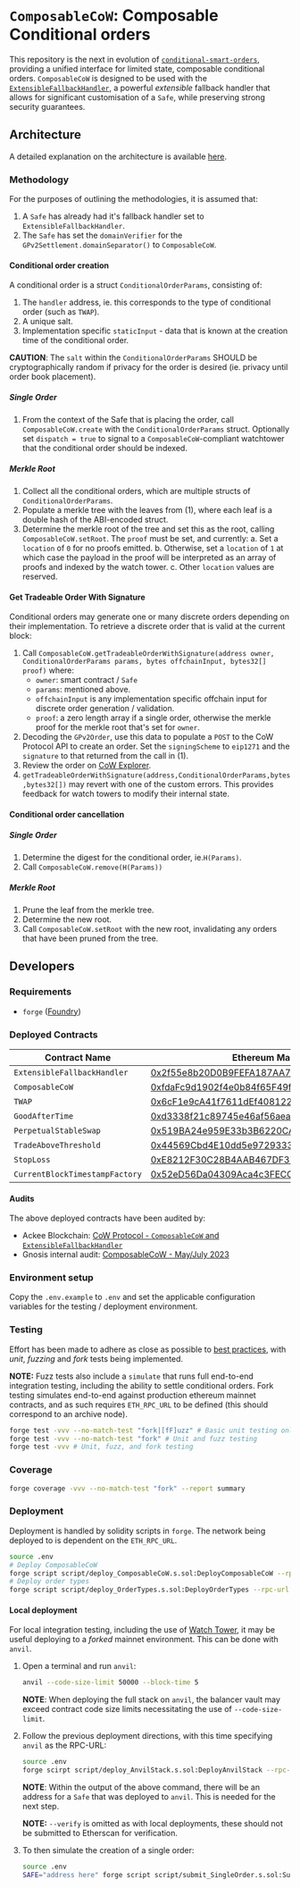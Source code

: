 # `ComposableCoW`: Composable Conditional orders

This repository is the next in evolution of [`conditional-smart-orders`](https://github.com/cowprotocol/conditional-smart-orders), providing a unified interface for limited state, composable conditional orders. `ComposableCoW` is designed to be used with the [`ExtensibleFallbackHandler`](https://github.com/rndlabs/safe-contracts), a powerful _extensible_ fallback handler that allows for significant customisation of a `Safe`, while preserving strong security guarantees.

## Architecture

A detailed explanation on the architecture is available [here](https://hackmd.io/@mfw78/ByFP7Iazn).

### Methodology

For the purposes of outlining the methodologies, it is assumed that:

1. A `Safe` has already had it's fallback handler set to `ExtensibleFallbackHandler`.
2. The `Safe` has set the `domainVerifier` for the `GPv2Settlement.domainSeparator()` to `ComposableCoW`.

#### Conditional order creation

A conditional order is a struct `ConditionalOrderParams`, consisting of:

1. The `handler` address, ie. this corresponds to the type of conditional order (such as `TWAP`).
2. A unique salt.
3. Implementation specific `staticInput` - data that is known at the creation time of the conditional order.

**CAUTION**: The `salt` within the `ConditionalOrderParams` SHOULD be cryptographically random if privacy for the order is desired (ie. privacy until order book placement). 

##### Single Order

1. From the context of the Safe that is placing the order, call `ComposableCoW.create` with the `ConditionalOrderParams` struct. Optionally set `dispatch = true` to signal to a `ComposableCoW`-compliant watchtower that the conditional order should be indexed.

##### Merkle Root

1. Collect all the conditional orders, which are multiple structs of `ConditionalOrderParams`.
2. Populate a merkle tree with the leaves from (1), where each leaf is a double hash of the ABI-encoded struct.
3. Determine the merkle root of the tree and set this as the root, calling `ComposableCoW.setRoot`. The `proof` must be set, and currently:
   a. Set a `location` of `0` for no proofs emitted.
   b. Otherwise, set a `location` of `1` at which case the payload in the proof will be interpreted as an array of proofs and indexed by the watch tower.
   c. Other `location` values are reserved.

#### Get Tradeable Order With Signature

Conditional orders may generate one or many discrete orders depending on their implementation. To retrieve a discrete order that is valid at the current block:

1. Call `ComposableCoW.getTradeableOrderWithSignature(address owner, ConditionalOrderParams params, bytes offchainInput, bytes32[] proof)` where:
   - `owner`: smart contract / `Safe`
   - `params`: mentioned above.
   - `offchainInput` is any implementation specific offchain input for discrete order generation / validation.
   - `proof`: a zero length array if a single order, otherwise the merkle proof for the merkle root that's set for `owner`.
2. Decoding the `GPv2Order`, use this data to populate a `POST` to the CoW Protocol API to create an order. Set the `signingScheme` to `eip1271` and the `signature` to that returned from the call in (1).
3. Review the order on [CoW Explorer](https://explorer.cow.fi/).
4. `getTradeableOrderWithSignature(address,ConditionalOrderParams,bytes,bytes32[])` may revert with one of the custom errors. This provides feedback for watch towers to modify their internal state.

#### Conditional order cancellation

##### Single Order

1. Determine the digest for the conditional order, ie.`H(Params)`.
2. Call `ComposableCoW.remove(H(Params))`

##### Merkle Root

1. Prune the leaf from the merkle tree.
2. Determine the new root.
3. Call `ComposableCoW.setRoot` with the new root, invalidating any orders that have been pruned from the tree.

## Developers

### Requirements

- `forge` ([Foundry](https://github.com/foundry-rs/foundry))

### Deployed Contracts

| Contract Name                  | Ethereum Mainnet                                                                                                      | Goerli                                                                                                                       | Gnosis Chain                                                                                                           |
| ------------------------------ | --------------------------------------------------------------------------------------------------------------------- | ---------------------------------------------------------------------------------------------------------------------------- | ---------------------------------------------------------------------------------------------------------------------- |
| `ExtensibleFallbackHandler`    | [0x2f55e8b20D0B9FEFA187AA7d00B6Cbe563605bF5](https://etherscan.io/address/0x2f55e8b20D0B9FEFA187AA7d00B6Cbe563605bF5) | [0x2f55e8b20D0B9FEFA187AA7d00B6Cbe563605bF5](https://goerli.etherscan.io/address/0x2f55e8b20D0B9FEFA187AA7d00B6Cbe563605bF5) | [0x2f55e8b20D0B9FEFA187AA7d00B6Cbe563605bF5](https://gnosisscan.io/address/0x2f55e8b20D0B9FEFA187AA7d00B6Cbe563605bF5) |
| `ComposableCoW`                | [0xfdaFc9d1902f4e0b84f65F49f244b32b31013b74](https://etherscan.io/address/0xfdaFc9d1902f4e0b84f65F49f244b32b31013b74) | [0xfdaFc9d1902f4e0b84f65F49f244b32b31013b74](https://goerli.etherscan.io/address/0xfdaFc9d1902f4e0b84f65F49f244b32b31013b74) | [0xfdaFc9d1902f4e0b84f65F49f244b32b31013b74](https://gnosisscan.io/address/0xfdaFc9d1902f4e0b84f65F49f244b32b31013b74) |
| `TWAP`                         | [0x6cF1e9cA41f7611dEf408122793c358a3d11E5a5](https://etherscan.io/address/0x6cF1e9cA41f7611dEf408122793c358a3d11E5a5) | [0x6cF1e9cA41f7611dEf408122793c358a3d11E5a5](https://goerli.etherscan.io/address/0x6cF1e9cA41f7611dEf408122793c358a3d11E5a5) | [0x6cF1e9cA41f7611dEf408122793c358a3d11E5a5](https://gnosisscan.io/address/0x6cF1e9cA41f7611dEf408122793c358a3d11E5a5) |
| `GoodAfterTime`                | [0xd3338f21c89745e46af56aeaf553cf96ba9bc66f](https://etherscan.io/address/0xd3338f21c89745e46af56aeaf553cf96ba9bc66f) | [0xd3338f21c89745e46af56aeaf553cf96ba9bc66f](https://goerli.etherscan.io/address/0xd3338f21c89745e46af56aeaf553cf96ba9bc66f) | [0xd3338f21c89745e46af56aeaf553cf96ba9bc66f](https://gnosisscan.io/address/0xd3338f21c89745e46af56aeaf553cf96ba9bc66f) |
| `PerpetualStableSwap`          | [0x519BA24e959E33b3B6220CA98bd353d8c2D89920](https://etherscan.io/address/0x519BA24e959E33b3B6220CA98bd353d8c2D89920) | [0x519BA24e959E33b3B6220CA98bd353d8c2D89920](https://goerli.etherscan.io/address/0x519BA24e959E33b3B6220CA98bd353d8c2D89920) | [0x519BA24e959E33b3B6220CA98bd353d8c2D89920](https://gnosisscan.io/address/0x519BA24e959E33b3B6220CA98bd353d8c2D89920) |
| `TradeAboveThreshold`          | [0x44569Cbd4E10dd5e97293337964Eff32d58ed352](https://etherscan.io/address/0x44569Cbd4E10dd5e97293337964Eff32d58ed352) | [0x44569Cbd4E10dd5e97293337964Eff32d58ed352](https://goerli.etherscan.io/address/0x44569Cbd4E10dd5e97293337964Eff32d58ed352) | [0x44569Cbd4E10dd5e97293337964Eff32d58ed352](https://gnosisscan.io/address/0x44569Cbd4E10dd5e97293337964Eff32d58ed352) |
| `StopLoss`                     | [0xE8212F30C28B4AAB467DF3725C14d6e89C2eB967](https://etherscan.io/address/0xE8212F30C28B4AAB467DF3725C14d6e89C2eB967) | [0xE8212F30C28B4AAB467DF3725C14d6e89C2eB967](https://goerli.etherscan.io/address/0xE8212F30C28B4AAB467DF3725C14d6e89C2eB967) | [0xE8212F30C28B4AAB467DF3725C14d6e89C2eB967](https://gnosisscan.io/address/0xE8212F30C28B4AAB467DF3725C14d6e89C2eB967) |
| `CurrentBlockTimestampFactory` | [0x52eD56Da04309Aca4c3FECC595298d80C2f16BAc](https://etherscan.io/address/0x52eD56Da04309Aca4c3FECC595298d80C2f16BAc) | [0x52eD56Da04309Aca4c3FECC595298d80C2f16BAc](https://goerli.etherscan.io/address/0x52eD56Da04309Aca4c3FECC595298d80C2f16BAc) | [0x52eD56Da04309Aca4c3FECC595298d80C2f16BAc](https://gnosisscan.io/address/0x52eD56Da04309Aca4c3FECC595298d80C2f16BAc) |

#### Audits

The above deployed contracts have been audited by:

- Ackee Blockchain: [CoW Protocol - `ComposableCoW` and `ExtensibleFallbackHandler`](./audits/ackee-blockchain-cow-protocol-composablecow-extensiblefallbackhandler-report-1.2.pdf)
- Gnosis internal audit: [ComposableCoW - May/July 2023](./audits/gnosis-ComposableCoWMayJul2023.pdf)

### Environment setup

Copy the `.env.example` to `.env` and set the applicable configuration variables for the testing / deployment environment.

### Testing

Effort has been made to adhere as close as possible to [best practices](https://book.getfoundry.sh/tutorials/best-practices), with _unit_, _fuzzing_ and _fork_ tests being implemented.

**NOTE:** Fuzz tests also include a `simulate` that runs full end-to-end integration testing, including the ability to settle conditional orders. Fork testing simulates end-to-end against production ethereum mainnet contracts, and as such requires `ETH_RPC_URL` to be defined (this should correspond to an archive node).

```bash
forge test -vvv --no-match-test "fork|[fF]uzz" # Basic unit testing only
forge test -vvv --no-match-test "fork" # Unit and fuzz testing
forge test -vvv # Unit, fuzz, and fork testing
```

### Coverage

```bash
forge coverage -vvv --no-match-test "fork" --report summary
```

### Deployment

Deployment is handled by solidity scripts in `forge`. The network being deployed to is dependent on the `ETH_RPC_URL`.

```bash
source .env
# Deploy ComposableCoW
forge script script/deploy_ComposableCoW.s.sol:DeployComposableCoW --rpc-url $ETH_RPC_URL --broadcast -vvvv --verify
# Deploy order types
forge script script/deploy_OrderTypes.s.sol:DeployOrderTypes --rpc-url $ETH_RPC_URL --broadcast -vvvv --verify
```

#### Local deployment

For local integration testing, including the use of [Watch Tower](https://github.com/cowprotocol/tenderly-watch-tower), it may be useful deploying to a _forked_ mainnet environment. This can be done with `anvil`.

1. Open a terminal and run `anvil`:

   ```bash
   anvil --code-size-limit 50000 --block-time 5
   ```

   **NOTE**: When deploying the full stack on `anvil`, the balancer vault may exceed contract code size limits necessitating the use of `--code-size-limit`.

2. Follow the previous deployment directions, with this time specifying `anvil` as the RPC-URL:

   ```bash
   source .env
   forge scirpt script/deploy_AnvilStack.s.sol:DeployAnvilStack --rpc-url http://127.0.0.1:8545 --broadcast -vvvv
   ```

   **NOTE**: Within the output of the above command, there will be an address for a `Safe` that was deployed to `anvil`. This is needed for the next step.

   **NOTE:** `--verify` is omitted as with local deployments, these should not be submitted to Etherscan for verification.

3. To then simulate the creation of a single order:

   ```bash
   source .env
   SAFE="address here" forge script script/submit_SingleOrder.s.sol:SubmitSingleOrder --rpc-url http://127.0.0.1:8545 --broadcast
   ```
